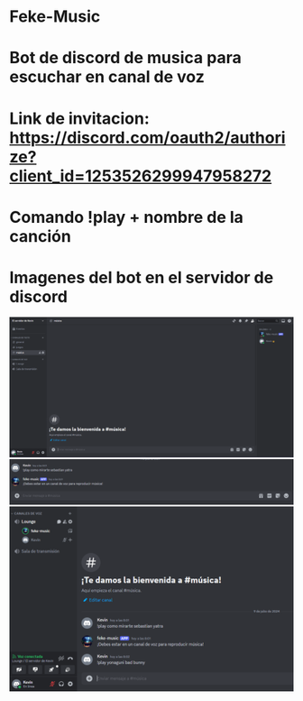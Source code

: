 # Feke-Music
# Bot de discord de musica para escuchar en canal de voz
# Link de invitacion: https://discord.com/oauth2/authorize?client_id=1253526299947958272
# Comando !play + nombre de la canción
# Imagenes del bot en el servidor de discord
![imagen](images/i1.png)
![imagen](images/i2.png)
![imagen](images/i3.png)
